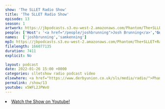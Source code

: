 ```yaml
---
show: 'The SLLET Radio Show'
title: 'The SLLET Radio Show'
episode: 13
season: 1
artwork: https://jbpodcasts.s3.eu-west-2.amazonaws.com/Phantom/The+SLLET+Radio+Show/2021-09-27+-+SLLET+radio+square.png
people: ['Host': '<a href="/people/joshbrunning">Josh Brunning</a>','Guests': '<a href="/people/samkenning">Sam Kenning</a>']
names:  ['joshbrunning','samkenning']
mp3: https://jbpodcasts.s3.eu-west-2.amazonaws.com/Phantom/The+SLLET+Radio+Show/2022-01-26+-+13.mp3
filelength: 166077135
duration: 7411
explicit: No

layout: podcast
date: 2022-01-26 15:00 +0000
categories: slletshow radio podcast video
elsewhere: <a href="https://www.derbyunion.co.uk/sls/media/radio/">Phantom Media</a>
permalink: /show/13
youtube: x5WFL2JPWvU
---
```


<li><a href="https://youtu.be/x5WFL2JPWvU">Watch the Show on Youtube!</a></li>
